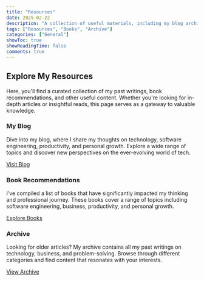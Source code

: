 ```yaml
---
title: "Resources"
date: 2025-02-22
description: "A collection of useful materials, including my blog archive and book recommendations."
tags: ["Resources", "Books", "Archive"]
categories: ["General"]
showToc: true
showReadingTime: false
comments: true
---
```


<div class="resources-container">

## Explore My Resources  

<p class="justified-text">
Here, you'll find a curated collection of my past writings, book recommendations, and other useful content. Whether you're looking for in-depth articles or insightful reads, this page serves as a gateway to valuable knowledge.
</p>

### My Blog
<p class="justified-text">
Dive into my blog, where I share my thoughts on technology, software engineering, productivity, and personal growth. Explore a wide range of topics and discover new perspectives on the ever-evolving world of tech.
</p>

<a href="/blog" class="cta-button">Visit Blog</a>

### Book Recommendations  
<p class="justified-text">
I’ve compiled a list of books that have significantly impacted my thinking and professional journey. These books cover a range of topics including software engineering, business, productivity, and personal growth.
</p>

<a href="/books" class="cta-button">Explore Books</a>

### Archive  
<p class="justified-text">
Looking for older articles? My archive contains all my past writings on technology, business, and problem-solving. Browse through different categories and find content that resonates with your interests.
</p>

<a href="/archives" class="cta-button">View Archive</a>

</div>

